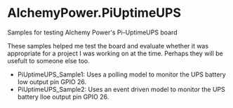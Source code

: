 # AlchemyPower.PiUptimeUPS
Samples for testing Alchemy Power's Pi-UptimeUPS board

These samples helped me test the board and evaluate whether it was appropriate for a project I was working on at the time. Perhaps they will be usefult to someone else too.

- PiUptimeUPS_Sample1: Uses a polling model to monitor the UPS battery low output pin GPIO 26.
- PiUptimeUPS_Sample2: Uses an event driven model to monitor the UPS battery lloe output pin GPIO 26.

